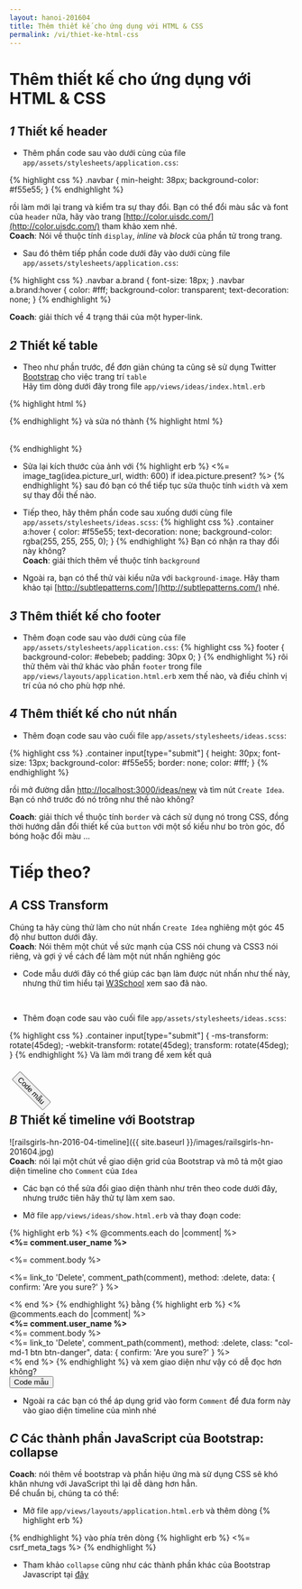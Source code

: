 ```yaml
---
layout: hanoi-201604
title: Thêm thiết kế cho ứng dụng với HTML & CSS
permalink: /vi/thiet-ke-html-css
---
```

# Thêm thiết kế cho ứng dụng với HTML & CSS

## *1* Thiết kế header

- Thêm phần code sau vào dưới cùng của file `app/assets/stylesheets/application.css`:

{% highlight css %}
.navbar {
  min-height: 38px;
  background-color: #f55e55;
}
{% endhighlight %}

rồi làm mới lại trang và kiểm tra sự thay đổi. Bạn có thể đổi màu sắc và font của `header` nữa, hãy vào trang [http://color.uisdc.com/](http://color.uisdc.com/) tham khảo xem nhé.  
**Coach**: Nói về thuộc tính `display`, _inline_ và _block_ của phần tử trong trang.

- Sau đó thêm tiếp phần code dưới đây vào dưới cùng file `app/assets/stylesheets/application.css`:

{% highlight css %}
.navbar a.brand { font-size: 18px; }
.navbar a.brand:hover {
  color: #fff;
  background-color: transparent;
  text-decoration: none;
}
{% endhighlight %}

**Coach**: giải thích về 4 trạng thái của một hyper-link.

## *2* Thiết kế table
- Theo như phần trước, để đơn giản chúng ta cũng sẽ sử dụng Twitter [Bootstrap](http://getbootstrap.com/) cho việc trang trí `table`  
Hãy tìm dòng dưới đây trong file `app/views/ideas/index.html.erb`

{% highlight html %}
<table>
{% endhighlight %}
và sửa nó thành
{% highlight html %}
<table class="table">
{% endhighlight %}

- Sửa lại kích thước của ảnh với
{% highlight erb %}
<%= image_tag(idea.picture_url, width: 600) if idea.picture.present? %>
{% endhighlight %}
sau đó bạn có thể tiếp tục sửa thuộc tính `width` và xem sự thay đổi thế nào.  

- Tiếp theo, hãy thêm phần code sau xuống dưới cùng file `app/assets/stylesheets/ideas.scss`:
{% highlight css %}
.container a:hover {
  color: #f55e55;
  text-decoration: none;
  background-color: rgba(255, 255, 255, 0);
}
{% endhighlight %}
Bạn có nhận ra thay đổi này không?  
**Coach**: giải thích thêm về thuộc tính `background`

- Ngoài ra, bạn có thể thử vài kiểu nữa với `background-image`. Hãy tham khảo tại [http://subtlepatterns.com/](http://subtlepatterns.com/) nhé.

## *3* Thêm thiết kế cho footer
- Thêm đoạn code sau vào dưới cùng của file `app/assets/stylesheets/application.css`:
{% highlight css %}
footer {
  background-color: #ebebeb;
  padding: 30px 0;
}
{% endhighlight %}
rôi thử thêm vài thứ khác vào phần `footer` trong file `app/views/layouts/application.html.erb` xem thế nào, và điều chỉnh vị trí của nó cho phù hợp nhé.

## *4* Thêm thiết kế cho nút nhấn
- Thêm đoạn code sau vào cuối file `app/assets/stylesheets/ideas.scss`:

{% highlight css %}
.container input[type="submit"] {
  height: 30px;
  font-size: 13px;
  background-color: #f55e55;
  border: none;
  color: #fff;
}
{% endhighlight %}

rồi mở đường dẫn [http://localhost:3000/ideas/new](http://localhost:3000/ideas/new) và tìm nút `Create Idea`. Bạn có nhớ trước đó nó trông như thế nào không?

**Coach**: giải thích về thuộc tính `border` và cách sử dụng nó trong CSS, đồng thời hướng dẫn đổi thiết kế của `button` với một số kiểu như bo tròn góc, đổ bóng hoặc đổi màu ...

# Tiếp theo?

## *A* CSS Transform

Chúng ta hãy cùng thử làm cho nút nhấn `Create Idea` nghiêng một góc 45 độ như button dưới đây.  
**Coach**: Nói thêm một chút về sức mạnh của CSS nói chung và CSS3 nói riêng, và gợi ý về cách để làm một nút nhấn nghiêng góc

- Code mẫu dưới đây có thể giúp các bạn làm được nút nhấn như thế này, nhưng thử tìm hiểu tại [W3School](http://www.w3schools.com/cssref/css3_pr_transform.asp) xem sao đã nào.  

<p>&nbsp;</p>
<div class="collapse" id="css-transform-example">
  <ul><li>Thêm đoạn code sau vào cuối file <code>app/assets/stylesheets/ideas.scss</code>:</li></ul>
  {% highlight css %}
  .container input[type="submit"] {
    -ms-transform: rotate(45deg);
    -webkit-transform: rotate(45deg);
    transform: rotate(45deg);
  }
  {% endhighlight %}
  Và làm mới trang để xem kết quả
  <p>&nbsp;</p>
</div>
<button class="btn btn-info" style="-ms-transform: rotate(45deg); -webkit-transform: rotate(45deg); transform: rotate(45deg);" type="button" data-toggle="collapse" data-target="#css-transform-example" aria-expanded="false" aria-controls="css-transform-example">
  Code mẫu
</button>

## *B* Thiết kế timeline với Bootstrap

![railsgirls-hn-2016-04-timeline]({{ site.baseurl }}/images/railsgirls-hn-201604.jpg)  
**Coach**: nói lại một chút về giao diện grid của Bootstrap và mô tả một giao diện timeline cho `Comment` của `Idea`  

- Các bạn có thể sửa đổi giao diện thành như trên theo code dưới đây, nhưng trước tiên hãy thử tự làm xem sao.  

<div class="collapse" id="timeline-example">
  <ul><li>Mở file <code>app/views/ideas/show.html.erb</code> và thay đoạn code:</li></ul>
  {% highlight erb %}
  <% @comments.each do |comment| %>
    <div>
      <strong><%= comment.user_name %></strong>
      <br />
      <p><%= comment.body %></p>
      <p><%= link_to 'Delete', comment_path(comment), method: :delete, data: { confirm: 'Are you sure?' } %></p>
    </div>
  <% end %>
  {% endhighlight %}
  bằng
  {% highlight erb %}
  <% @comments.each do |comment| %>
    <div class="row">
      <div class="col-md-3">
        <strong><%= comment.user_name %></strong>
      </div>
      <div class="col-md-8"><%= comment.body %></div>
      <%= link_to 'Delete', comment_path(comment), method: :delete, class: "col-md-1 btn btn-danger", data: { confirm: 'Are you sure?' } %>
    </div>
  <% end %>
  {% endhighlight %}
  và xem giao diện như vậy có dễ đọc hơn không?
</div>
<button class="btn btn-info" type="button" data-toggle="collapse" data-target="#timeline-example" aria-expanded="false" aria-controls="timeline-example">
  Code mẫu
</button>

- Ngoài ra các bạn có thể áp dụng grid vào form `Comment` để đưa form này vào giao diện timeline của mình nhé

## *C* Các thành phần JavaScript của Bootstrap: collapse 
 
**Coach**: nói thêm về bootstrap và phần hiệu ứng mà sử dụng CSS sẽ khó khăn nhưng với JavaScript thì lại dễ dàng hơn hẳn.  
Để chuẩn bị, chúng ta có thể:

- Mở file `app/views/layouts/application.html.erb` và thêm dòng
{% highlight erb %}
<script src="//maxcdn.bootstrapcdn.com/bootstrap/3.3.6/js/bootstrap.min.js" integrity="sha384-0mSbJDEHialfmuBBQP6A4Qrprq5OVfW37PRR3j5ELqxss1yVqOtnepnHVP9aJ7xS" crossorigin="anonymous"></script>
{% endhighlight %}
vào phía trên dòng
{% highlight erb %}
<%= csrf_meta_tags %>
{% endhighlight %}
- Tham khảo `collapse` cũng như các thành phần khác của Bootstrap Javascript tại [đây](http://getbootstrap.com/javascript/#collapse)
